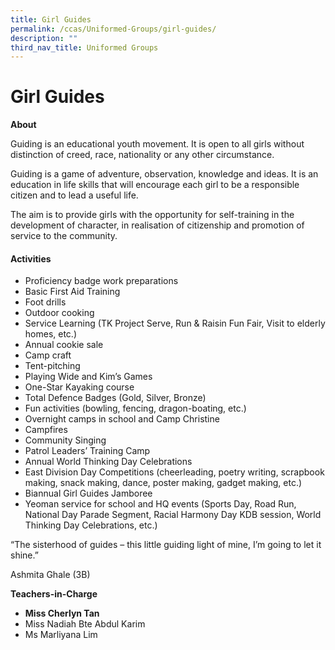 ```yaml
---
title: Girl Guides
permalink: /ccas/Uniformed-Groups/girl-guides/
description: ""
third_nav_title: Uniformed Groups
---
```

# Girl Guides
**About**

Guiding is an educational youth movement. It is open to all girls without distinction of creed, race, nationality or any other circumstance.

Guiding is a game of adventure, observation, knowledge and ideas. It is an education in life skills that will encourage each girl to be a responsible citizen and to lead a useful life.

The aim is to provide girls with the opportunity for self-training in the development of character, in realisation of citizenship and promotion of service to the community.

#### Activities

*   Proficiency badge work preparations
*   Basic First Aid Training
*   Foot drills
*   Outdoor cooking
*   Service Learning (TK Project Serve, Run & Raisin Fun Fair, Visit to elderly homes, etc.)
*   Annual cookie sale
*   Camp craft
*   Tent-pitching
*   Playing Wide and Kim’s Games
*   One-Star Kayaking course
*   Total Defence Badges (Gold, Silver, Bronze)
*   Fun activities (bowling, fencing, dragon-boating, etc.)
*   Overnight camps in school and Camp Christine
*   Campfires
*   Community Singing
*   Patrol Leaders’ Training Camp
*   Annual World Thinking Day Celebrations
*   East Division Day Competitions (cheerleading, poetry writing, scrapbook making, snack making, dance, poster making, gadget making, etc.)
*   Biannual Girl Guides Jamboree
*   Yeoman service for school and HQ events (Sports Day, Road Run, National Day Parade Segment, Racial Harmony Day KDB session, World Thinking Day Celebrations, etc.)

“The sisterhood of guides – this little guiding light of mine, I’m going to let it shine.”

Ashmita Ghale (3B)

**Teachers-in-Charge**

*   **Miss Cherlyn Tan**
*   Miss Nadiah Bte Abdul Karim
*   Ms Marliyana Lim